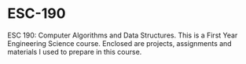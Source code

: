 # ESC-190
ESC 190: Computer Algorithms and Data Structures. This is a First Year Engineering Science course. Enclosed are projects, assignments and materials I used to prepare in this course. 
